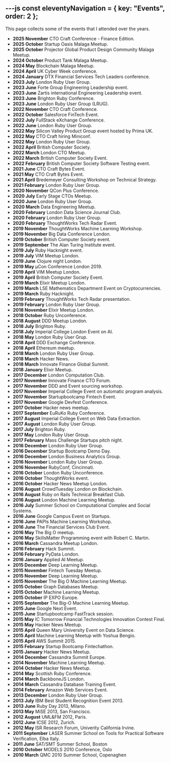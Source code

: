 ---js
const eleventyNavigation = {
	key: "Events",
	order: 2
};
---
This page collects some of the events that I attended over the years.
- **2025 November** CTO Craft Conference - Finance Edition.
- **2025 October** Startup Oasis Malaga Meetup.
- **2025 October** Projector Global Product Design Community Malaga Meetup.
- **2024 October** Product Tank Malaga Meetup.
- **2024 May** Blockchain Malaga Meetup.
- **2024 April** UK Cyber Week conference.
- **2024 January** DTX Financial Services Tech Leaders conference.
- **2023 July** London Ruby User Group.
- **2023 June** Forte Group Engineering Leadership event.
- **2023 June** Zartis international Engineering Leadership event.
- **2023 June** Brighton Ruby Conference.
- **2023 June** London Ruby User Group (LRUG).
- **2022 November** CTO Craft Conference.
- **2022 October** Salesforce FinTech Event.
- **2022 July** FullStack eXchange Conference.
- **2022 June** London Ruby User Group.
- **2022 May** Silicon Valley Product Group event hosted by Prima UK.
- **2022 May** CTO Craft hiring Miniconf.
- **2022 May** London Ruby User Group.
- **2022 April** British Computer Society.
- **2022 March** London CTO Meetup.
- **2022 March** British Computer Society Event.
- **2022 February** British Computer Society Software Testing event.
- **2021 June** CTO Craft Bytes Event.
- **2021 May** CTO Craft Bytes Event.
- **2021 April** Bredemeyer Consulting Workshop on Technical Strategy.
- **2021 February** London Ruby User Group.
- **2020 November** QCon Plus Conference.
- **2020 July** Early Stage CTOs Meetup.
- **2020 June** London Ruby User Group.
- **2020 March** Data Engineering Meetup.
- **2020 February** London Data Science Journal Club.
- **2020 February** London Ruby User Group.
- **2020 February** ThoughtWorks Tech Radar Event.
- **2019 November** ThoughtWorks Machine Learning Workshop.
- **2019 November** Big Data Conference London.
- **2019 October** British Computer Society event.
- **2019 September** The Alan Turing Institute event.
- **2019 July** Ruby Hacknight event.
- **2019 July** VIM Meetup London.
- **2019 June** Clojure night London.
- **2019 May** µCon Conference London 2019.
- **2019 April** VIM Meetup London.
- **2019 April** British Computer Society Event.
- **2019 March** Elixir Meetup London.
- **2019 March** LSE Mathematics Department Event on Cryptocurrencies.
- **2019 March** Ruby Hacknight.
- **2019 February** ThoughtWorks Tech Radar presentation.
- **2019 February** London Ruby User Group.
- **2018 November** Elixir Meetup London.
- **2018 October** Ruby Unconference.
- **2018 August** DDD Meetup London.
- **2018 July** Brighton Ruby.
- **2018 July** Imperial College London Event on AI.
- **2018 May** London Ruby User Grup.
- **2018 April** DDD Exchange Conference.
- **2018 April** Ethereum meetup.
- **2018 March** London Ruby User Group.
- **2018 March** Hacker News.
- **2018 March** Innovate Finance Global Summit.
- **2018 January** Elixir Meetup.
- **2017 December** London Computation Club.
- **2017 November** Innovate Finance CTO Forum.
- **2017 November** DDD and Event sourcing workshop.
- **2017 November** Imperial College Event on automatic program analysis.
- **2017 November** Startupbootcamp Fintech Event.
- **2017 November** Google Devfest Conference.
- **2017 October** Hacker news meetup.
- **2017 September** EuRuKo Ruby Conference.
- **2017 August** Imperial College Event on Web Data Extraction.
- **2017 August** London Ruby User Group.
- **2017 July** Brighton Ruby.
- **2017 May** London Ruby User Group.
- **2017 February** Mass Challenge Startups pitch night.
- **2016 December** London Ruby User Group.
- **2016 December** Startup Bootcamp Demo Day.
- **2016 December** London Business Analytics Group.
- **2016 November** London Ruby User Group.
- **2016 November** RubyConf, Cincinnati.
- **2016 October** London Ruby Unconference.
- **2016 October** ThoughtWorks event.
- **2016 October** Hacker News Meetup London.
- **2016 August** CrowdTuesday London on Blockchain.
- **2016 August** Ruby on Rails Technical Breakfast Club.
- **2016 August** London Machine Learning Meetup.
- **2016 July** Summer School on Computational Complex and Social Systems.
- **2016 June** Google Campus Event on Startups.
- **2016 June** PAPIs Machine Learning Workshop.
- **2016 June** The Financial Services Club Event.
- **2016 May** The Big O meetup.
- **2016 May** SkillsMatter Programming event with Robert C. Martin.
- **2016 March** Cassandra Meetup London.
- **2016 February** Hack Summit.
- **2016 February** PyData London.
- **2016 January** Applied AI Meetup.
- **2015 December** Deep Learning Meetup.
- **2015 November** Fintech Tuesday Meetup.
- **2015 November** Deep Learning Meetup.
- **2015 November** The Big O Machine Learning Meetup.
- **2015 October** Graph Databases Meetup.
- **2015 October** Machine Learning Meetup.
- **2015 October** IP EXPO Europe.
- **2015 September** The Big-O Machine Learning Meetup.
- **2015 June** Google Next Event.
- **2015 June** Startupbootcamp FastTrack session.
- **2015 May** IC Tomorrow Financial Technologies Innovation Contest Final.
- **2015 May** Hacker News Meetup.
- **2015 April** Queen Mary University Event on Data Science.
- **2015 April** Machine Learning Meetup with Yoshua Bengio.
- **2015 April** AWS Summit 2015.
- **2015 February** Startup Bootcamp Fintechathon.
- **2015 January** Hacker News Meetup.
- **2014 December** Cassandra Summit Europe.
- **2014 November** Machine Learning Meetup.
- **2014 October** Hacker News Meetup.
- **2014 May** Scottish Ruby Conference.
- **2014 March** BackboneJS London.
- **2014 March** Cassandra Database Training Event.
- **2014 February** Amazon Web Services Event.
- **2013 December** London Ruby User Group.
- **2013 July** IBM Best Student Recognition Event 2013.
- **2013 June** Ruby Day 2013, Milano.
- **2013 May** MiSE 2013, San Francisco.
- **2012 August** UML&FM 2012, Paris.
- **2012 June** ICSE 2012, Zurich.
- **2012 May** ISR Research Forum, Univerity California Irvine.
- **2011 September** LASER Summer School on Tools for Practical Software Verification, Elba Italy.
- **2011 June** SAT/SMT Summer School, Boston
- **2010 October** MODELS 2010 Conference, Oslo
- **2010 March** QMC 2010 Summer School, Copenaghen
